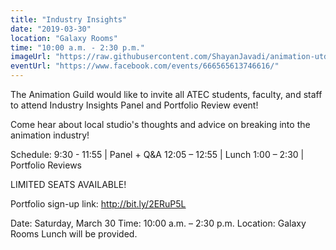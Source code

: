 ```yaml
---
title: "Industry Insights"
date: "2019-03-30"
location: "Galaxy Rooms"
time: "10:00 a.m. - 2:30 p.m."
imageUrl: "https://raw.githubusercontent.com/ShayanJavadi/animation-utd/master/assets/images/events/industryInsightsSp19(3840x2160).png"
eventUrl: "https://www.facebook.com/events/666565613746616/"
---
```

The Animation Guild would like to invite all ATEC students, faculty, and staff to attend Industry Insights Panel and Portfolio Review event!

Come hear about local studio's thoughts and advice on breaking into the animation industry!

Schedule:
9:30 - 11:55 | Panel + Q&A
12:05 – 12:55 | Lunch
1:00 – 2:30 | Portfolio Reviews

LIMITED SEATS AVAILABLE!

Portfolio sign-up link: http://bit.ly/2ERuP5L

Date: Saturday, March 30
Time: 10:00 a.m. – 2:30 p.m.
Location: Galaxy Rooms
Lunch will be provided.